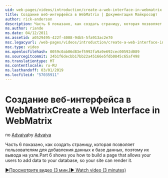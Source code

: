 ```yaml
---
uid: web-pages/videos/introduction/create-a-web-interface-in-webmatrix
title: Создание веб-интерфейса в WebMatrix | Документация Майкрософт
author: rick-anderson
description: Часть 6 показано, как создать страницу, которая позволяет пользователям для добавления данных к базе данных, поэтому их вывода на узле.
ms.author: riande
ms.date: 04/12/2011
ms.assetid: a0529495-422f-4008-94b5-5fa913ac2e70
msc.legacyurl: /web-pages/videos/introduction/create-a-web-interface-in-webmatrix
msc.type: video
ms.openlocfilehash: 0059c0ab06d83ef5992fa9a9e692cec00592d089
ms.sourcegitcommit: 24b1f6decbb17bb22a45166e5fdb0845c65af498
ms.translationtype: MT
ms.contentlocale: ru-RU
ms.lasthandoff: 03/01/2019
ms.locfileid: "57035911"
---
```

<a name="create-a-web-interface-in-webmatrix"></a><span data-ttu-id="f961c-103">Создание веб-интерфейса в WebMatrix</span><span class="sxs-lookup"><span data-stu-id="f961c-103">Create a Web Interface in WebMatrix</span></span>
====================
<span data-ttu-id="f961c-104">по [Advaiya](https://twitter.com/Advaiyasolns)</span><span class="sxs-lookup"><span data-stu-id="f961c-104">by [Advaiya](https://twitter.com/Advaiyasolns)</span></span>

<span data-ttu-id="f961c-105">Часть 6 показано, как создать страницу, которая позволяет пользователям для добавления данных к базе данных, поэтому их вывода на узле.</span><span class="sxs-lookup"><span data-stu-id="f961c-105">Part 6 shows you how to build a page that allows your users to add data to your database, so your site can render it.</span></span>

[<span data-ttu-id="f961c-106">&#9654;Просмотрите видео (3 мин.)</span><span class="sxs-lookup"><span data-stu-id="f961c-106">&#9654; Watch video (3 minutes)</span></span>](https://channel9.msdn.com/Blogs/ASP-NET-Site-Videos/create-a-web-interface-in-webmatrix)
